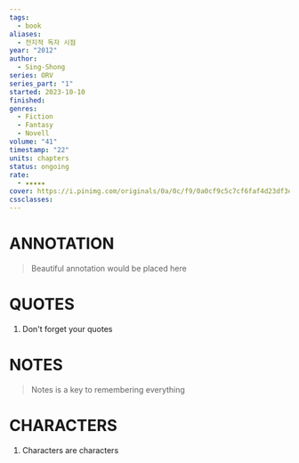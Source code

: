 ```yaml
---
tags:
  - book
aliases:
  - 전지적 독자 시점
year: "2012"
author:
  - Sing-Shong
series: ORV
series_part: "1"
started: 2023-10-10
finished: 
genres:
  - Fiction
  - Fantasy
  - Novell
volume: "41"
timestamp: "22"
units: chapters
status: ongoing
rate:
  - ★★★★★
cover: https://i.pinimg.com/originals/0a/0c/f9/0a0cf9c5c7cf6faf4d23df3e806aa545.gif
cssclasses:
---
```


# ANNOTATION
>Beautiful annotation would be placed here

# QUOTES
1. Don't forget your quotes

# NOTES
>Notes is a key to remembering everything

# CHARACTERS
1. Characters are characters
